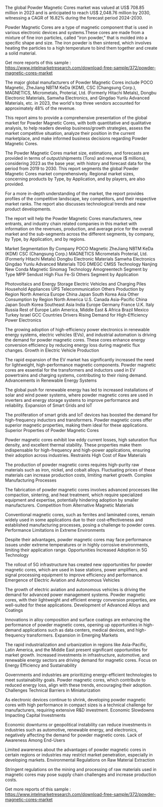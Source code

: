 The global Powder Magnetic Cores market was valued at US$ 708.85 million in 2023 and is anticipated to reach US$ 2,048.76 million by 2030, witnessing a CAGR of 16.82% during the forecast period 2024-2030.

Powder Magnetic Cores are a type of magnetic component that is used in various electronic devices and systems.These cores are made from a mixture of fine iron particles, called "iron powder," that is molded into a specific shape and size. The iron powder is then sintered, which involves heating the particles to a high temperature to bind them together and create a solid material.

Get more reports of this sample : https://www.intelmarketresearch.com/download-free-sample/372/powder-magnetic-cores-market


The major global manufacturers of Powder Magnetic Cores include POCO Magnetic, ZheJiang NBTM KeDa (KDM), CSC (Changsung Corp.), MAGNETICS, Micrometals, Proterial, Ltd. (Formerly Hitachi Metals), Dongbu Electronic Materials, Samwha Electronics, and Qingdao Yunlu Advanced Materials, etc. in 2023, the world's top three vendors accounted for approximately 48% of the revenue.

This report aims to provide a comprehensive presentation of the global market for Powder Magnetic Cores, with both quantitative and qualitative analysis, to help readers develop business/growth strategies, assess the market competitive situation, analyze their position in the current marketplace, and make informed business decisions regarding Powder Magnetic Cores.

The Powder Magnetic Cores market size, estimations, and forecasts are provided in terms of output/shipments (Tons) and revenue ($ millions), considering 2023 as the base year, with history and forecast data for the period from 2019 to 2030. This report segments the global Powder Magnetic Cores market comprehensively. Regional market sizes, concerning products by Type, by Application, and by players, are also provided.

For a more in-depth understanding of the market, the report provides profiles of the competitive landscape, key competitors, and their respective market ranks. The report also discusses technological trends and new product developments.

The report will help the Powder Magnetic Cores manufacturers, new entrants, and industry chain related companies in this market with information on the revenues, production, and average price for the overall market and the sub-segments across the different segments, by company, by Type, by Application, and by regions.

Market Segmentation By Company
POCO Magnetic
ZheJiang NBTM KeDa (KDM)
CSC (Changsung Corp.)
MAGNETICS
Micrometals
Proterial, Ltd. (Formerly Hitachi Metals)
Dongbu Electronic Materials
Samwha Electronics
Qingdao Yunlu Advanced Materials
TDG
DMEGC
CMSS Technology
Nanjing New Conda Magnetic
Sinomag Technology
Amogreentech
Segment by Type
MPP
Sendust
High Flux
Fe-Si
Others
Segment by Application

Photovoltaics and Energy Storage
Electric Vehicles and Charging Piles
Household Appliances
UPS
Telecommunication
Others
Production by Region
North America
Europe
China
Japan
South Korea
Asia Other
Consumption by Region
North America
U.S.
Canada
Asia-Pacific
China
Japan
South Korea
Southeast Asia
India
Europe
Germany
France
U.K.
Italy
Russia
Rest of Europe
Latin America, Middle East & Africa
Brazil
Mexico
Turkey
Israel
GCC Countries
Drivers
Rising Demand for High-Efficiency Power Electronics

The growing adoption of high-efficiency power electronics in renewable energy systems, electric vehicles (EVs), and industrial automation is driving the demand for powder magnetic cores. These cores enhance energy conversion efficiency by reducing energy loss during magnetic flux changes.
Growth in Electric Vehicle Production

The rapid expansion of the EV market has significantly increased the need for lightweight, high-performance magnetic components. Powder magnetic cores are essential for the transformers and inductors used in EV powertrains and charging systems, contributing to their rising demand.
Advancements in Renewable Energy Systems

The global push for renewable energy has led to increased installations of solar and wind power systems, where powder magnetic cores are used in inverters and energy storage systems to improve performance and reliability.
Expansion of Smart Grids and IoT

The proliferation of smart grids and IoT devices has boosted the demand for high-frequency inductors and transformers. Powder magnetic cores offer superior magnetic properties, making them ideal for these applications.
Superior Properties of Powder Magnetic Cores

Powder magnetic cores exhibit low eddy current losses, high saturation flux density, and excellent thermal stability. These properties make them indispensable for high-frequency and high-power applications, ensuring their adoption across industries.
Restraints
High Cost of Raw Materials

The production of powder magnetic cores requires high-purity raw materials such as iron, nickel, and cobalt alloys. Fluctuating prices of these materials can increase production costs, limiting market growth.
Complex Manufacturing Processes

The fabrication of powder magnetic cores involves advanced processes like compaction, sintering, and heat treatment, which require specialized equipment and expertise, potentially hindering adoption by smaller manufacturers.
Competition from Alternative Magnetic Materials

Conventional magnetic cores, such as ferrites and laminated cores, remain widely used in some applications due to their cost-effectiveness and established manufacturing processes, posing a challenge to powder cores.
Performance Limitations in Extreme Environments

Despite their advantages, powder magnetic cores may face performance issues under extreme temperatures or in highly corrosive environments, limiting their application range.
Opportunities
Increased Adoption in 5G Technology

The rollout of 5G infrastructure has created new opportunities for powder magnetic cores, which are used in base stations, power amplifiers, and signal processing equipment to improve efficiency and performance.
Emergence of Electric Aviation and Autonomous Vehicles

The growth of electric aviation and autonomous vehicles is driving the demand for advanced power management systems. Powder magnetic cores, with their lightweight and efficient energy conversion properties, are well-suited for these applications.
Development of Advanced Alloys and Coatings

Innovations in alloy composition and surface coatings are enhancing the performance of powder magnetic cores, opening up opportunities in high-demand applications such as data centers, medical devices, and high-frequency transformers.
Expansion in Emerging Markets

The rapid industrialization and urbanization in regions like Asia-Pacific, Latin America, and the Middle East present significant opportunities for market growth. Increased investments in infrastructure, automotive, and renewable energy sectors are driving demand for magnetic cores.
Focus on Energy Efficiency and Sustainability

Governments and industries are prioritizing energy-efficient technologies to meet sustainability goals. Powder magnetic cores, which contribute to reduced energy loss, align with these trends, encouraging their adoption.
Challenges
Technical Barriers in Miniaturization

As electronic devices continue to shrink, developing powder magnetic cores with high performance in compact sizes is a technical challenge for manufacturers, requiring extensive R&D investment.
Economic Slowdowns Impacting Capital Investments

Economic downturns or geopolitical instability can reduce investments in industries such as automotive, renewable energy, and electronics, negatively affecting the demand for powder magnetic cores.
Lack of Awareness Among End-Users

Limited awareness about the advantages of powder magnetic cores in certain regions or industries may restrict market penetration, especially in developing markets.
Environmental Regulations on Raw Material Extraction

Stringent regulations on the mining and processing of raw materials used in magnetic cores may pose supply chain challenges and increase production costs.

Get more reports of this sample : https://www.intelmarketresearch.com/download-free-sample/372/powder-magnetic-cores-market
